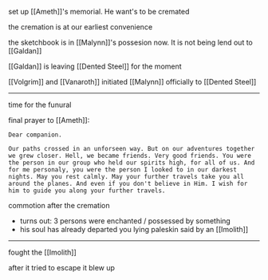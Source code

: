 set up [[Ameth]]'s memorial. He want's to be cremated

the cremation is at our earliest convenience

the sketchbook is in [[Malynn]]'s possesion now. It is not being lend out to [[Galdan]]

[[Galdan]] is leaving [[Dented Steel]] for the moment

[[Volgrim]] and [[Vanaroth]] initiated [[Malynn]] officially to [[Dented Steel]]

---

time for the funural

final prayer to [[Ameth]]:
``` Prayer
Dear companion.

Our paths crossed in an unforseen way. But on our adventures together we grew closer. Hell, we became friends. Very good friends. You were the person in our group who held our spirits high, for all of us. And for me personaly, you were the person I looked to in our darkest nights. May you rest calmly. May your further travels take you all around the planes. And even if you don't believe in Him. I wish for him to guide you along your further travels.
```

commotion after the cremation
- turns out: 3 persons were enchanted / possessed by something
- his soul has already departed you lying paleskin said by an [[Imolith]]

---

fought the [[Imolith]]

after it tried to escape it blew up